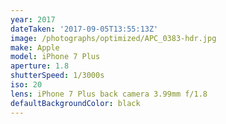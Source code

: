 ```yaml
---
year: 2017
dateTaken: '2017-09-05T13:55:13Z'
image: /photographs/optimized/APC_0383-hdr.jpg
make: Apple
model: iPhone 7 Plus
aperture: 1.8
shutterSpeed: 1/3000s
iso: 20
lens: iPhone 7 Plus back camera 3.99mm f/1.8
defaultBackgroundColor: black
---
```

